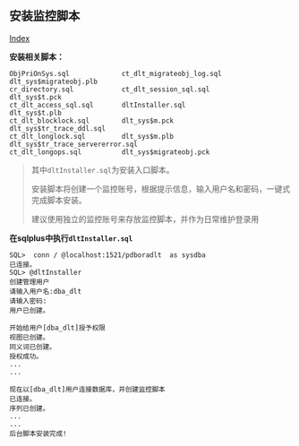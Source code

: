 ## <a name='install'>安装监控脚本</a>

<a href='index.html' target="_blank">Index</a>

**安装相关脚本：**

```
ObjPriOnSys.sql             ct_dlt_migrateobj_log.sql       dlt_sys$migrateobj.plb
cr_directory.sql            ct_dlt_session_sql.sql          dlt_sys$t.pck
ct_dlt_access_sql.sql       dltInstaller.sql                dlt_sys$t.plb
ct_dlt_blocklock.sql        dlt_sys$m.pck                   dlt_sys$tr_trace_ddl.sql
ct_dlt_longlock.sql         dlt_sys$m.plb                   dlt_sys$tr_trace_servererror.sql
ct_dlt_longops.sql          dlt_sys$migrateobj.pck
```
> 其中`dltInstaller.sql`为安装入口脚本。
>
> 安装脚本将创建一个监控账号，根据提示信息，输入用户名和密码，一键式完成脚本安装。
>
> 建议使用独立的监控账号来存放监控脚本，并作为日常维护登录用

**在sqlplus中执行`dltInstaller.sql`**

```
SQL>  conn / @localhost:1521/pdboradlt  as sysdba
已连接。
SQL> @dltInstaller
创建管理用户
请输入用户名:dba_dlt
请输入密码:
用户已创建。

开始给用户[dba_dlt]授予权限
视图已创建。
同义词已创建。
授权成功。
...
...

现在以[dba_dlt]用户连接数据库，并创建监控脚本
已连接。
序列已创建。
...
...
后台脚本安装完成!
```